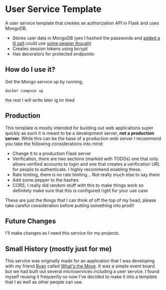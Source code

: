 # User Service Template
A user service template that creates an authorization API in Flask and uses MongoDB. 
- Stores user data in MongoDB (yes I hashed the passwords and [added a lil salt](https://en.wikipedia.org/wiki/Salt_(cryptography)) could use [some pepper though](https://en.wikipedia.org/wiki/Pepper_(cryptography))) 
- Creates session tokens using bcrypt
- Has decorators for protected endpoints

## How do I use it? 

Get the Mongo service up by running,
```
docker compose up
```
the rest I will write later ig im tired

## Production
This template is mostly intended for building out web applications super quickly as such it is meant to be a development server, **not a production server**. While this can be the base of a production web server I recommend you take the following considerations into mind: 
- Change it to a production Flask server
- Verification, there are two sections (marked with TODOs) one that only allows verified accounts to login and one that creates a verification URL for people to authenticate. I highly recommend enabling these.
- Rate limiting, there is no rate limiting... Not really much else to say there
- Add some pepper to the hashes 
- CORS, I really did random stuff with this to make things work so definitely make sure that this is configured right for your use case 

These are just the things that I can think of off the top of my head, please take careful consideration before putting something into prod!! 

## Future Changes
I'll make changes as I need this service for my projects.

## Small History (mostly just for me)
This service was originally made for an application that I was developing with my friend [Ryan](https://github.com/rkimbers) called [What's the Move](https://github.com/whatsthemoveasu). It was a simple event board but we had built out several microservices including a user service. I found myself reusing it frequently so now I've decided to make it into a template that I as well as other people can use.  
